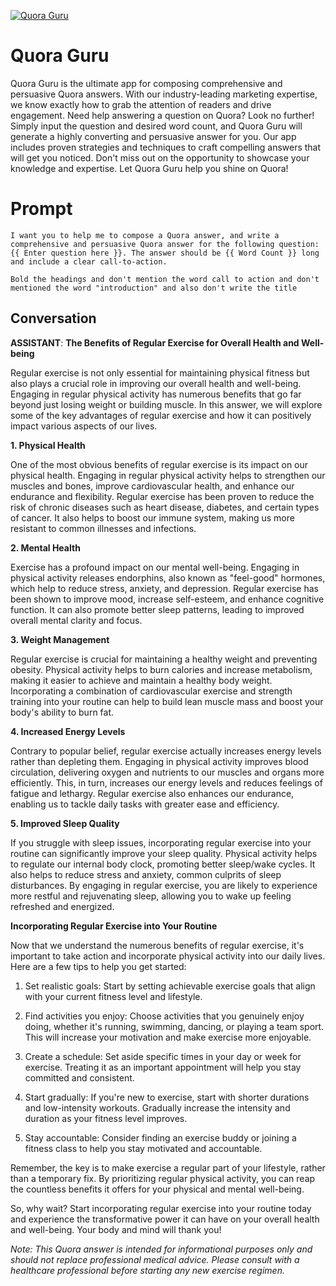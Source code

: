 
[![Quora Guru](https://flow-prompt-covers.s3.us-west-1.amazonaws.com/icon/Minimalist/i6.png)]()
# Quora Guru 
Quora Guru is the ultimate app for composing comprehensive and persuasive Quora answers. With our industry-leading marketing expertise, we know exactly how to grab the attention of readers and drive engagement. Need help answering a question on Quora? Look no further! Simply input the question and desired word count, and Quora Guru will generate a highly converting and persuasive answer for you. Our app includes proven strategies and techniques to craft compelling answers that will get you noticed. Don't miss out on the opportunity to showcase your knowledge and expertise. Let Quora Guru help you shine on Quora!

# Prompt

```
I want you to help me to compose a Quora answer, and write a comprehensive and persuasive Quora answer for the following question: {{ Enter question here }}. The answer should be {{ Word Count }} long and include a clear call-to-action.

Bold the headings and don't mention the word call to action and don't mentioned the word "introduction" and also don't write the title
```

## Conversation

**ASSISTANT**: **The Benefits of Regular Exercise for Overall Health and Well-being**



Regular exercise is not only essential for maintaining physical fitness but also plays a crucial role in improving our overall health and well-being. Engaging in regular physical activity has numerous benefits that go far beyond just losing weight or building muscle. In this answer, we will explore some of the key advantages of regular exercise and how it can positively impact various aspects of our lives.



**1. Physical Health**



One of the most obvious benefits of regular exercise is its impact on our physical health. Engaging in regular physical activity helps to strengthen our muscles and bones, improve cardiovascular health, and enhance our endurance and flexibility. Regular exercise has been proven to reduce the risk of chronic diseases such as heart disease, diabetes, and certain types of cancer. It also helps to boost our immune system, making us more resistant to common illnesses and infections.



**2. Mental Health**



Exercise has a profound impact on our mental well-being. Engaging in physical activity releases endorphins, also known as "feel-good" hormones, which help to reduce stress, anxiety, and depression. Regular exercise has been shown to improve mood, increase self-esteem, and enhance cognitive function. It can also promote better sleep patterns, leading to improved overall mental clarity and focus.



**3. Weight Management**



Regular exercise is crucial for maintaining a healthy weight and preventing obesity. Physical activity helps to burn calories and increase metabolism, making it easier to achieve and maintain a healthy body weight. Incorporating a combination of cardiovascular exercise and strength training into your routine can help to build lean muscle mass and boost your body's ability to burn fat.



**4. Increased Energy Levels**



Contrary to popular belief, regular exercise actually increases energy levels rather than depleting them. Engaging in physical activity improves blood circulation, delivering oxygen and nutrients to our muscles and organs more efficiently. This, in turn, increases our energy levels and reduces feelings of fatigue and lethargy. Regular exercise also enhances our endurance, enabling us to tackle daily tasks with greater ease and efficiency.



**5. Improved Sleep Quality**



If you struggle with sleep issues, incorporating regular exercise into your routine can significantly improve your sleep quality. Physical activity helps to regulate our internal body clock, promoting better sleep/wake cycles. It also helps to reduce stress and anxiety, common culprits of sleep disturbances. By engaging in regular exercise, you are likely to experience more restful and rejuvenating sleep, allowing you to wake up feeling refreshed and energized.



**Incorporating Regular Exercise into Your Routine**



Now that we understand the numerous benefits of regular exercise, it's important to take action and incorporate physical activity into our daily lives. Here are a few tips to help you get started:



1. Set realistic goals: Start by setting achievable exercise goals that align with your current fitness level and lifestyle.



2. Find activities you enjoy: Choose activities that you genuinely enjoy doing, whether it's running, swimming, dancing, or playing a team sport. This will increase your motivation and make exercise more enjoyable.



3. Create a schedule: Set aside specific times in your day or week for exercise. Treating it as an important appointment will help you stay committed and consistent.



4. Start gradually: If you're new to exercise, start with shorter durations and low-intensity workouts. Gradually increase the intensity and duration as your fitness level improves.



5. Stay accountable: Consider finding an exercise buddy or joining a fitness class to help you stay motivated and accountable.



Remember, the key is to make exercise a regular part of your lifestyle, rather than a temporary fix. By prioritizing regular physical activity, you can reap the countless benefits it offers for your physical and mental well-being.



So, why wait? Start incorporating regular exercise into your routine today and experience the transformative power it can have on your overall health and well-being. Your body and mind will thank you!



*Note: This Quora answer is intended for informational purposes only and should not replace professional medical advice. Please consult with a healthcare professional before starting any new exercise regimen.*


